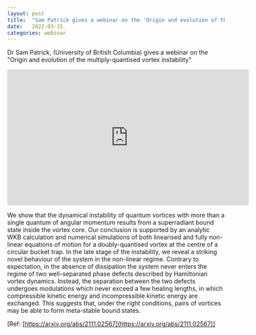 ```yaml
---
layout: post
title:  "Sam Patrick gives a webinar on the 'Origin and evolution of the multiply-quantised vortex instability' (4:30pm UK time)"
date:   2022-03-15
categories: webinar
---
```

Dr Sam Patrick, (University of British Columbia) gives a webinar on the "Origin and evolution of the multiply-quantised vortex instability" 

<iframe width="560" height="315" src="https://www.youtube.com/embed/YbJNF4yQtFI" title="YouTube video player" frameborder="0" allow="accelerometer; autoplay; clipboard-write; encrypted-media; gyroscope; picture-in-picture" allowfullscreen></iframe>

We show that the dynamical instability of quantum vortices with more than a single quantum of angular momentum results from a superradiant bound state inside the vortex core. Our conclusion is supported by an analytic WKB calculation and numerical simulations of both linearised and fully non-linear equations of motion for a doubly-quantised vortex at the centre of a circular bucket trap. In the late stage of the instability, we reveal a striking novel behaviour of the system in the non-linear regime. Contrary to expectation, in the absence of dissipation the system never enters the regime of two well-separated phase defects described by Hamiltonian vortex dynamics. Instead, the separation between the two defects undergoes modulations which never exceed a few healing lengths, in which compressible kinetic energy and incompressible kinetic energy are exchanged. This suggests that, under the right conditions, pairs of vortices may be able to form meta-stable bound states.

[Ref: [https://arxiv.org/abs/2111.02567](https://arxiv.org/abs/2111.02567)]

